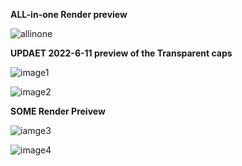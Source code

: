 **ALL-in-one Render preview**

![allinone](https://cdn.shopify.com/s/files/1/2711/4238/products/allinone-20220514.jpg?v=1652511181)

**UPDAET 2022-6-11 preview of the Transparent caps**

![image1](https://cdn.shopify.com/s/files/1/2711/4238/files/IMG_5419.png?v=1654928107)

![image2](https://cdn.shopify.com/s/files/1/2711/4238/files/IMG_5420.png?v=1654928127)

**SOME Render Preivew**

![iamge3](https://cdn.shopifycdn.net/s/files/1/2711/4238/files/WeChat_Image_20220427175323.jpg?v=1651053398)

![image4](https://cdn.shopifycdn.net/s/files/1/2711/4238/files/WeChat_Image_20220427175327.jpg?v=1651053426)
